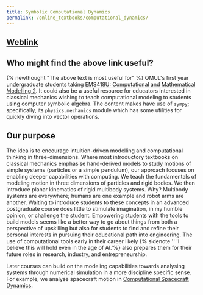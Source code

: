 ```yaml
---
title: Symbolic Computational Dynamics
permalink: /online_textbooks/computational_dynamics/
---
```


## [Weblink](https://www.angadhn.com/ComputationalDynamics/kinematics/introduction.html)

## Who might find the above link useful?
{% newthought "The above text is most useful for" %} QMUL's first year undergraduate students taking
[EMS418U: Computational and Mathematical Modelling 2](https://www.qmul.ac.uk/modules/items/ems418u-computational-and-mathematical-modelling-2.html).
It could also be a useful resource for educators interested in classical mechanics wishing to teach computational
modeling to students using computer symbolic algebra. The content makes have use of `sympy`; specifically, its 
`physics.mechanics` module which has some utilities for quickly diving into vector operations.

## Our purpose
The idea is to encourage intuition-driven modelling and computational thinking in three-dimensions. Where most
introductory textbooks on classical mechanics emphasise hand-derived models to study motions of
simple systems (particles or a simple pendulum), our approach focuses on enabling deeper capabilities with
computing. We teach the fundamentals of modeling motion in three dimensions of particles and rigid bodies. We
then introduce planar kinematics of rigid multibody systems. Why? Multibody systems are everywhere; humans are
one example and robot arms are another. Waiting to introduce students to these concepts in an advanced
postgraduate course does little to stimulate imagination, in my humble opinion, or challenge the student.
Empowering students with the tools to build models seems like a better way to go about things from both
a perspective of upskilling but also for students to find and refine their personal interests in pursuing
their educational path into engineering. The use of computational tools early in their career
likely {% sidenote '' 'I believe this will hold even in the age of AI.'%} also prepares them 
for their future roles in research, industry, and entrepreneurship.

Later courses can build on the modeling capabilities towards analysing systems through numerical simulation
in a more discipline specific sense. For example, we analyse spacecraft motion in
[Computational Spacecraft Dynamics](https://www.angadhn.com/online_textbooks/spacecraft_dynamics/).
